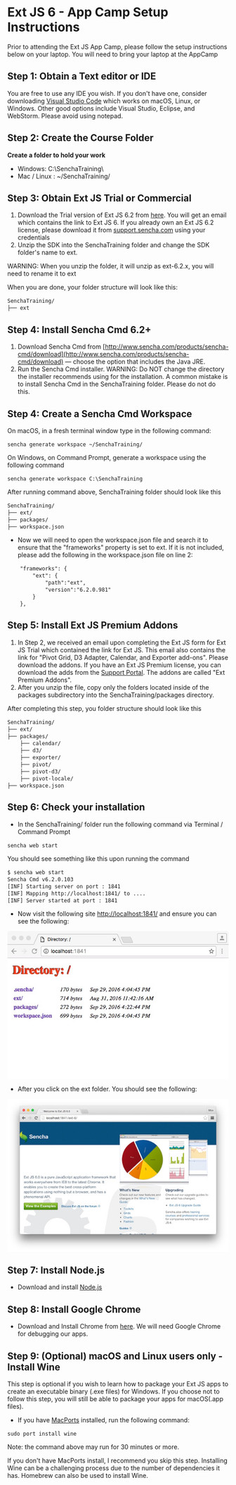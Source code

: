 # Ext JS 6 - App Camp Setup Instructions

Prior to attending the Ext JS App Camp, please follow the setup instructions below on your laptop. You will need to bring your laptop at the AppCamp

## Step 1: Obtain a Text editor or IDE

You are free to use any IDE you wish. If you don't have one, consider downloading [Visual Studio Code](http://code.visualstudio.com/) which works on macOS, Linux, or Windows. Other good options include Visual Studio, Eclipse, and WebStorm. Please avoid using notepad. 

## Step 2: Create the Course Folder

**Create a folder to hold your work**

* Windows: C:\SenchaTraining\
* Mac / Linux : ~/SenchaTraining/


## Step 3: Obtain Ext JS Trial or Commercial

1. Download the Trial version of Ext JS 6.2 from [here](https://www.sencha.com/products/extjs/evaluate/). You will get an email which contains the link to Ext JS 6. If you already own an Ext JS 6.2 license, please download it from [support.sencha.com](support.sencha.com) using your credentials 
2. Unzip the SDK into the SenchaTraining folder and change the SDK folder's name to ext. 

WARNING: When you unzip the folder, it will unzip as ext-6.2.x, you will need to rename it to ext

When you are done, your folder structure will look like this:

```
SenchaTraining/
├── ext 
```

## Step 4: Install Sencha Cmd 6.2+

1. Download Sencha Cmd from [http://www.sencha.com/products/sencha-cmd/download](http://www.sencha.com/products/sencha-cmd/download) — choose the option that includes the Java JRE.
2. Run the Sencha Cmd installer. WARNING: Do NOT change the directory the installer recommends using for the installation. A common mistake is to install Sencha Cmd in the SenchaTraining folder. Please do not do this. 


## Step 4: Create a Sencha Cmd Workspace

On macOS, in a fresh terminal window type in the following command:
```
sencha generate workspace ~/SenchaTraining/
```

On Windows, on Command Prompt, generate a workspace using the following command
```
sencha generate workspace C:\SenchaTraining
```

After running command above, SenchaTraining folder should look like this
```
SenchaTraining/
├── ext/
├── packages/
├── workspace.json

```

* Now we will need to open the workspace.json file and search it to ensure that the "frameworks" property is set to ext. If it is not included, please add the following in the workspace.json file on line 2:
```
    "frameworks": {
        "ext": {
            "path":"ext",
            "version":"6.2.0.981"
        }
    },
```

## Step 5: Install Ext JS Premium Addons

1. In Step 2, we received an email upon completing the Ext JS form for Ext JS Trial which contained the link for Ext JS. This email also contains the link for "Pivot Grid, D3 Adapter, Calendar, and Exporter add-ons". Please download the addons. If you have an Ext JS Premium license, you can download the adds from the [Support Portal](). The addons are called "Ext Premium Addons".
2. After you unzip the file, copy only the folders located inside of the packages subdirectory into the SenchaTraining/packages directory.

After completing this step, you folder structure should look like this

```
SenchaTraining/
├── ext/
├── packages/
    ├── calendar/
    ├── d3/
    ├── exporter/
    ├── pivot/
    ├── pivot-d3/
    ├── pivot-locale/
├── workspace.json

```
## Step 6: Check your installation

* In the SenchaTraining/ folder run the following command via Terminal / Command Prompt
```
sencha web start
```

You should see something like this upon running the command
```
$ sencha web start
Sencha Cmd v6.2.0.103
[INF] Starting server on port : 1841
[INF] Mapping http://localhost:1841/ to ....
[INF] Server started at port : 1841

```

* Now visit the following site [http://localhost:1841/](http://localhost:1841) and ensure you can see the following:
<img src="correct_setup.jpg" align="center" />

* After you click on the ext folder. You should see the following:

 <img src="welcome.jpg" align="center" />

## Step 7: Install Node.js

* Download and install [Node.js](nodejs.org)

## Step 8: Install Google Chrome

* Download and Install Chrome from [here](https://www.google.com/intl/en/chrome/). We will need Google Chrome for debugging our apps.

## Step 9: (Optional) macOS and Linux users only - Install Wine

This step is optional if you wish to learn how to package your Ext JS apps to create an executable binary (.exe files) for Windows. If you choose not to follow this step, you will still be able to package your apps for macOS(.app files).

* If you have [MacPorts](macports.org) installed, run the following command:
```
sudo port install wine
```
Note: the command above may run for 30 minutes or more. 

If you don't have MacPorts install, I recommend you skip this step. Installing Wine can be a challenging process due to the number of dependencies it has. Homebrew can also be used to install Wine.
